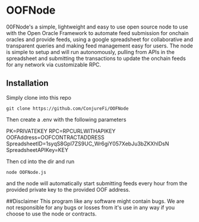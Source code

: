 # OOFNode
00FNode's a simple, lightweight and easy to use open source node to use with the Open Oracle Framework to automate feed submission for onchain oracles and provide feeds, using a google spreadsheet for collaborative and transparent queries and making feed management easy for users. The node is simple to setup and will run autonomously, pulling from APIs in the spreadsheet and submitting the transactions to update the onchain feeds for any network via customizable RPC. 

## Installation
Simply clone into this repo

`git clone https://github.com/ConjureFi/OOFNode`

Then create a .env with the following parameters

PK=PRIVATEKEY
RPC=RPCURLWITHAPIKEY
OOFAddress=OOFCONTRACTADDRESS
SpreadsheetID=1syqS8Gpl7ZS9UC_Wr6giY057XebJu3bZKXhIDsN
SpreadsheetAPIKey=KEY

Then cd into the dir and run

`node OOFNode.js`

and the node will automatically start submitting feeds every hour from the provided private key to the provided OOF address.

##Disclaimer
This program like any software might contain bugs. We are not responsible for any bugs or losses from it's use in any way if you choose to use the node or contracts.
